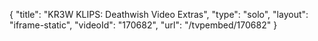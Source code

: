{
    "title": "KR3W KLIPS: Deathwish Video Extras",
    "type": "solo",
    "layout": "iframe-static",
    "videoId": "170682",
    "url": "\/tvpembed\/170682"
}